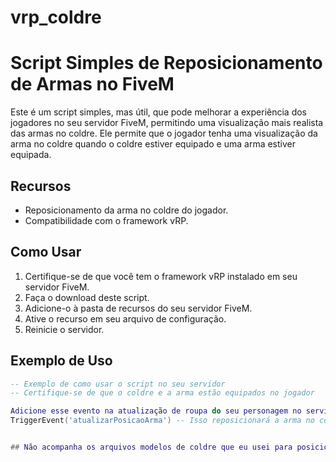 # vrp_coldre
# Script Simples de Reposicionamento de Armas no FiveM

Este é um script simples, mas útil, que pode melhorar a experiência dos jogadores no seu servidor FiveM, permitindo uma visualização mais realista das armas no coldre. Ele permite que o jogador tenha uma visualização da arma no coldre quando o coldre estiver equipado e uma arma estiver equipada.

## Recursos

- Reposicionamento da arma no coldre do jogador.
- Compatibilidade com o framework vRP.

## Como Usar

1. Certifique-se de que você tem o framework vRP instalado em seu servidor FiveM.
2. Faça o download deste script.
3. Adicione-o à pasta de recursos do seu servidor FiveM.
4. Ative o recurso em seu arquivo de configuração.
5. Reinicie o servidor.

## Exemplo de Uso

```lua
-- Exemplo de como usar o script no seu servidor
-- Certifique-se de que o coldre e a arma estão equipados no jogador

Adicione esse evento na atualização de roupa do seu personagem no servidor
TriggerEvent('atualizarPosicaoArma') -- Isso reposicionará a arma no coldre do jogador


## Não acompanha os arquivos modelos de coldre que eu usei para posicionar as armas no coldre, porém vocês podem obtê-los por aqui. [Pack Holsters - USSF - Bastien Carter](https://pt.gta5-mods.com/player/pack-holsters-eup-not-game-ready)
